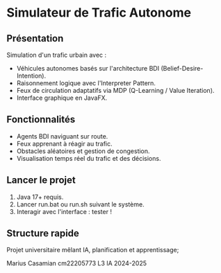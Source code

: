 # Simulateur de Trafic Autonome

## Présentation

Simulation d'un trafic urbain avec :
- Véhicules autonomes basés sur l'architecture BDI (Belief-Desire-Intention).
- Raisonnement logique avec l'Interpreter Pattern.
- Feux de circulation adaptatifs via MDP (Q-Learning / Value Iteration).
- Interface graphique en JavaFX.

## Fonctionnalités

- Agents BDI naviguant sur route.
- Feux apprenant à réagir au trafic.
- Obstacles aléatoires et gestion de congestion.
- Visualisation temps réel du trafic et des décisions.

## Lancer le projet

1. Java 17+ requis.
2. Lancer run.bat ou run.sh suivant le système.
3. Interagir avec l'interface : tester !

## Structure rapide

Projet universitaire mêlant IA, planification et apprentissage;

Marius Casamian cm22205773 L3 IA 2024-2025